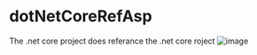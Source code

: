 # dotNetCoreRefAsp
The .net core project does referance the .net core roject
![image](https://user-images.githubusercontent.com/24481504/215601891-62365433-d9b9-433e-8339-f253ad19f48d.png)
